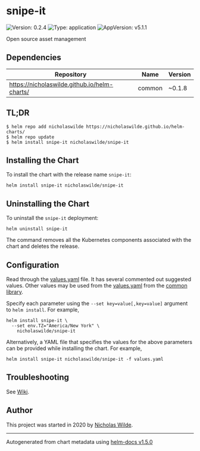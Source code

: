 # snipe-it

![Version: 0.2.4](https://img.shields.io/badge/Version-0.2.4-informational?style=flat-square) ![Type: application](https://img.shields.io/badge/Type-application-informational?style=flat-square) ![AppVersion: v5.1.1](https://img.shields.io/badge/AppVersion-v5.1.1-informational?style=flat-square)

Open source asset management

## Dependencies

| Repository | Name | Version |
|------------|------|---------|
| https://nicholaswilde.github.io/helm-charts/ | common | ~0.1.8 |

## TL;DR
```console
$ helm repo add nicholaswilde https://nicholaswilde.github.io/helm-charts/
$ helm repo update
$ helm install snipe-it nicholaswilde/snipe-it
```

## Installing the Chart
To install the chart with the release name `snipe-it`:
```console
helm install snipe-it nicholaswilde/snipe-it
```

## Uninstalling the Chart
To uninstall the `snipe-it` deployment:
```console
helm uninstall snipe-it
```
The command removes all the Kubernetes components associated with the chart and deletes the release.

## Configuration

Read through the [values.yaml](./values.yaml) file. It has several commented out suggested values.
Other values may be used from the [values.yaml](../common/values.yaml) from the [common library](../common).

Specify each parameter using the `--set key=value[,key=value]` argument to `helm install`. For example,
```console
helm install snipe-it \
  --set env.TZ="America/New York" \
    nicholaswilde/snipe-it
```

Alternatively, a YAML file that specifies the values for the above parameters can be provided while installing the chart.
For example,
```console
helm install snipe-it nicholaswilde/snipe-it -f values.yaml
```

## Troubleshooting
See [Wiki](https://github.com/nicholaswilde/helm-charts/wiki/Troubleshooting).

## Author
This project was started in 2020 by [Nicholas Wilde](https://github.com/nicholaswilde).

----------------------------------------------
Autogenerated from chart metadata using [helm-docs v1.5.0](https://github.com/norwoodj/helm-docs/releases/v1.5.0)
